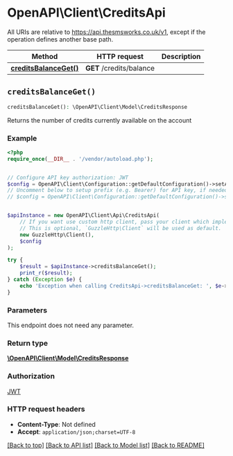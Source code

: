 # OpenAPI\Client\CreditsApi

All URIs are relative to https://api.thesmsworks.co.uk/v1, except if the operation defines another base path.

| Method | HTTP request | Description |
| ------------- | ------------- | ------------- |
| [**creditsBalanceGet()**](CreditsApi.md#creditsBalanceGet) | **GET** /credits/balance |  |


## `creditsBalanceGet()`

```php
creditsBalanceGet(): \OpenAPI\Client\Model\CreditsResponse
```



Returns the number of credits currently available on the account

### Example

```php
<?php
require_once(__DIR__ . '/vendor/autoload.php');


// Configure API key authorization: JWT
$config = OpenAPI\Client\Configuration::getDefaultConfiguration()->setApiKey('Authorization', 'YOUR_API_KEY');
// Uncomment below to setup prefix (e.g. Bearer) for API key, if needed
// $config = OpenAPI\Client\Configuration::getDefaultConfiguration()->setApiKeyPrefix('Authorization', 'Bearer');


$apiInstance = new OpenAPI\Client\Api\CreditsApi(
    // If you want use custom http client, pass your client which implements `GuzzleHttp\ClientInterface`.
    // This is optional, `GuzzleHttp\Client` will be used as default.
    new GuzzleHttp\Client(),
    $config
);

try {
    $result = $apiInstance->creditsBalanceGet();
    print_r($result);
} catch (Exception $e) {
    echo 'Exception when calling CreditsApi->creditsBalanceGet: ', $e->getMessage(), PHP_EOL;
}
```

### Parameters

This endpoint does not need any parameter.

### Return type

[**\OpenAPI\Client\Model\CreditsResponse**](../Model/CreditsResponse.md)

### Authorization

[JWT](../../README.md#JWT)

### HTTP request headers

- **Content-Type**: Not defined
- **Accept**: `application/json;charset=UTF-8`

[[Back to top]](#) [[Back to API list]](../../README.md#endpoints)
[[Back to Model list]](../../README.md#models)
[[Back to README]](../../README.md)
